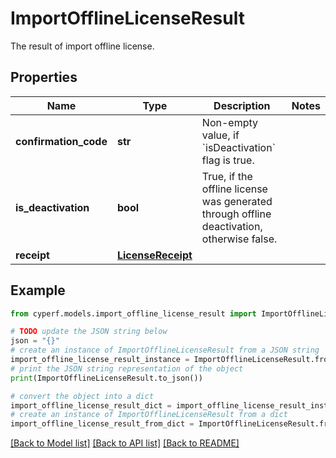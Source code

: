# ImportOfflineLicenseResult

The result of import offline license.

## Properties

Name | Type | Description | Notes
------------ | ------------- | ------------- | -------------
**confirmation_code** | **str** | Non-empty value, if &#x60;isDeactivation&#x60; flag is true. | 
**is_deactivation** | **bool** | True, if the offline license was generated through offline deactivation, otherwise false. | 
**receipt** | [**LicenseReceipt**](LicenseReceipt.md) |  | 

## Example

```python
from cyperf.models.import_offline_license_result import ImportOfflineLicenseResult

# TODO update the JSON string below
json = "{}"
# create an instance of ImportOfflineLicenseResult from a JSON string
import_offline_license_result_instance = ImportOfflineLicenseResult.from_json(json)
# print the JSON string representation of the object
print(ImportOfflineLicenseResult.to_json())

# convert the object into a dict
import_offline_license_result_dict = import_offline_license_result_instance.to_dict()
# create an instance of ImportOfflineLicenseResult from a dict
import_offline_license_result_from_dict = ImportOfflineLicenseResult.from_dict(import_offline_license_result_dict)
```
[[Back to Model list]](../README.md#documentation-for-models) [[Back to API list]](../README.md#documentation-for-api-endpoints) [[Back to README]](../README.md)


